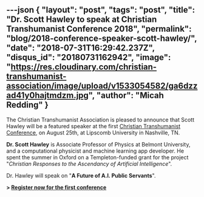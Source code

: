 ---json
{
	"layout": "post",
	"tags": "post",
    "title": "Dr. Scott Hawley to speak at Christian Transhumanist Conference 2018",
    "permalink": "blog/2018-conference-speaker-scott-hawley/",
    "date": "2018-07-31T16:29:42.237Z",
    "disqus_id": "20180731162942",
    "image":  "https://res.cloudinary.com/christian-transhumanist-association/image/upload/v1533054582/ga6dzzad41y0hajtmdzm.jpg",
    "author": "Micah Redding"
}
---
The Christian Transhumanist Association is pleased to announce that Scott Hawley will be a featured speaker at the first [Christian Transhumanist Conference](https://www.christiantranshumanism.org/conference-tickets), on August 25th, at Lipscomb University in Nashville, TN.

**Dr. Scott Hawley** is Associate Professor of Physics at Belmont University, and a computational physicist and machine learning app developer. He spent the summer in Oxford on a Templeton-funded grant for the project "*Christian Responses to the Ascendancy of Artificial Intelligence*".

Dr. Hawley will speak on "**A Future of A.I. Public Servants**".

**> [Register now for the first conference](https://www.christiantranshumanism.org/conference-tickets)**
